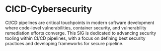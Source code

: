 # CICD-Cybersecurity
CI/CD pipelines are critical touchpoints in modern software development where code-level vulnerabilities, container security, and vulnerability remediation efforts converge. This SIG is dedicated to advancing security tooling within CI/CD pipelines, with a focus on defining best security practices and developing frameworks for secure pipeline.
